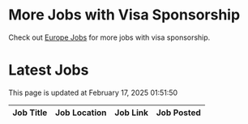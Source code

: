 # More Jobs with Visa Sponsorship

Check out [Europe Jobs](https://github.com/sureshparimi/europejobs#latest-jobs) for more jobs with visa sponsorship.

# Latest Jobs

This page is updated at February 17, 2025 01:51:50

| Job Title | Job Location | Job Link | Job Posted |
| --- | --- | --- | --- |
